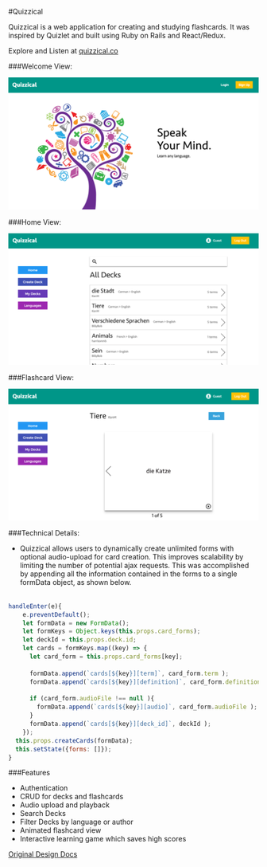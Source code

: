 #Quizzical

Quizzical is a web application for creating and studying flashcards. It was
 inspired by Quizlet and built using Ruby on Rails and React/Redux.

Explore and Listen at [quizzical.co](http://www.quizzical.co/)

###Welcome View:

![welcome]

###Home View:

![home]

###Flashcard View:

![flashcard]

###Technical Details:
* Quizzical allows users to dynamically create unlimited forms with optional audio-upload for card creation. This improves scalability by limiting the number of potential ajax requests. This was accomplished by appending all the information contained in the forms to a single formData object, as shown below.

```javascript

handleEnter(e){
    e.preventDefault();
    let formData = new FormData();
    let formKeys = Object.keys(this.props.card_forms);
    let deckId = this.props.deck.id;
    let cards = formKeys.map((key) => {
      let card_form = this.props.card_forms[key];

      formData.append(`cards[${key}][term]`, card_form.term );
      formData.append(`cards[${key}][definition]`, card_form.definition );

      if (card_form.audioFile !== null ){
        formData.append(`cards[${key}][audio]`, card_form.audioFile );
      }
      formData.append(`cards[${key}][deck_id]`, deckId );
    });
  this.props.createCards(formData);
  this.setState({forms: []});
}
```


###Features
* Authentication
* CRUD for decks and flashcards
* Audio upload and playback
* Search Decks
* Filter Decks by language or author
* Animated flashcard view
* Interactive learning game which saves high scores



[Original Design Docs](./docs/README.md)

[welcome]: ./docs/images/welcome.png
[home]: ./docs/images/home.png
[flashcard]: ./docs/images/flashcard.png
